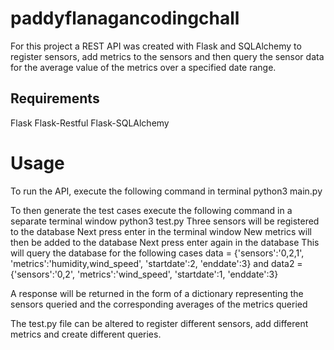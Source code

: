 # paddyflanagancodingchall

For this project a REST API was created with Flask and SQLAlchemy to register sensors, add metrics to the sensors and then query the sensor data for the average value of the metrics over a specified date range.

## Requirements
Flask
Flask-Restful
Flask-SQLAlchemy

# Usage 
To run the API, execute the following command in terminal 
python3 main.py

To then generate the test cases execute the following command in a separate terminal window
python3 test.py
Three sensors will be registered to the database
Next press enter in the terminal window
New metrics will then be added to the database
Next press enter again in the database
This will query the database for the following cases
data = {'sensors':'0,2,1', 'metrics':'humidity,wind_speed', 'startdate':2, 'enddate':3}
and data2 = {'sensors':'0,2', 'metrics':'wind_speed', 'startdate':1, 'enddate':3}

A response will be returned in the form of a dictionary representing the sensors queried and the corresponding averages of the metrics queried

The test.py file can be altered to register different sensors, add different metrics and create different queries.
